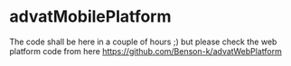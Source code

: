 # advatMobilePlatform
The code shall be here in a couple of hours ;) but please check the web platform code from here https://github.com/Benson-k/advatWebPlatform
